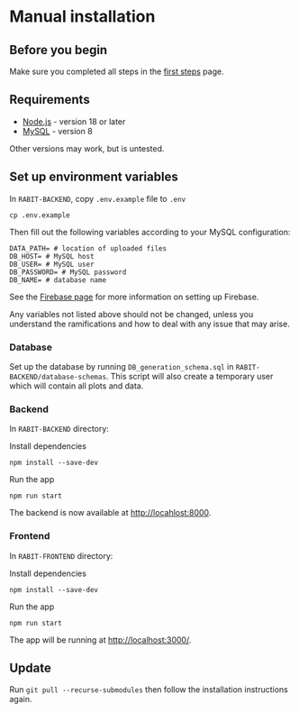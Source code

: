 # Manual installation

## Before you begin

Make sure you completed all steps in the [first steps](./first-steps.md) page.

## Requirements

- [Node.js](https://nodejs.org) - version 18 or later
- [MySQL](https://dev.mysql.com/downloads/installer/) - version 8

Other versions may work, but is untested.

## Set up environment variables

In `RABIT-BACKEND`, copy `.env.example` file to `.env`

```
cp .env.example
```

Then fill out the following variables according to your MySQL configuration:

```shell
DATA_PATH= # location of uploaded files
DB_HOST= # MySQL host
DB_USER= # MySQL user
DB_PASSWORD= # MySQL password
DB_NAME= # database name
```
See the [Firebase page](./firebase.md) for more information on setting up Firebase.

Any variables not listed above should not be changed, unless you understand the ramifications and how to deal with any
issue that may arise.

### Database

Set up the database by running `DB_generation_schema.sql` in `RABIT-BACKEND/database-schemas`. This script will also
create a temporary user which will contain all plots and data.


### Backend

In `RABIT-BACKEND` directory:

Install dependencies

```
npm install --save-dev
```

Run the app

```
npm run start
```

The backend is now available at <http://locahlost:8000>.

### Frontend

In `RABIT-FRONTEND` directory:

Install dependencies

```
npm install --save-dev
```

Run the app

```
npm run start
```

The app will be running at <http://localhost:3000/>.

## Update

Run `git pull --recurse-submodules` then follow the installation instructions again.
